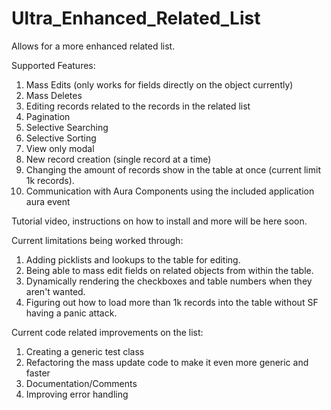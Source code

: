 # Ultra_Enhanced_Related_List
Allows for a more enhanced related list.

Supported Features:
1) Mass Edits (only works for fields directly on the object currently)
2) Mass Deletes
3) Editing records related to the records in the related list
4) Pagination
5) Selective Searching
6) Selective Sorting
7) View only modal
8) New record creation (single record at a time)
9) Changing the amount of records show in the table at once (current limit 1k records).
10) Communication with Aura Components using the included application aura event 

Tutorial video, instructions on how to install and more will be here soon.

Current limitations being worked through:
1) Adding picklists and lookups to the table for editing.
2) Being able to mass edit fields on related objects from within the table.
3) Dynamically rendering the checkboxes and table numbers when they aren't wanted.
4) Figuring out how to load more than 1k records into the table without SF having a panic attack.

Current code related improvements on the list:
1) Creating a generic test class
2) Refactoring the mass update code to make it even more generic and faster
3) Documentation/Comments
4) Improving error handling
